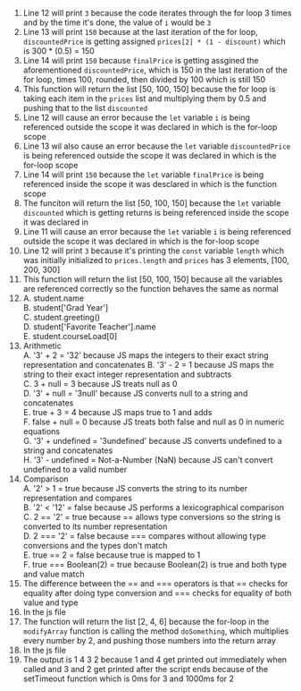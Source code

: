 1. Line 12 will print `3` because the code iterates through the for loop 3 times and by the time it's done, the value of `i` would be `3`
2. Line 13 will print `150` because at the last iteration of the for loop, `discountedPrice` is getting assigned `prices[2] * (1 - discount)` which is 300 * (0.5) = 150
3. Line 14 will print `150` because `finalPrice` is getting assgined the aforementioned `discountedPrice`, which is 150 in the last iteration of the for loop, times 100, rounded, then divided by 100 which is still 150
4. This function will return the list [50, 100, 150] because the for loop is taking each item in the `prices` list and multiplying them by 0.5 and pushing that to the list `discounted`
5. Line 12 will cause an error because the `let` variable `i` is being referenced outside the scope it was declared in which is the for-loop scope
6. Line 13 wil also cause an error because the `let` variable `discountedPrice` is being referenced outside the scope it was declared in which is the for-loop scope
7. Line 14 will print `150` because the `let` variable `finalPrice` is being referenced inside the scope it was desclared in which is the function scope
8. The funciton will return the list [50, 100, 150] because the `let` variable `discounted` which is getting returns is being referenced inside the scope it was declared in
9. Line 11 will cause an error because the `let` variable `i` is being referenced outside the scope it was declared in which is the for-loop scope
10. Line 12 will print `3` because it's printing the `const` variable `length` which was initially initialized to `prices.length` and `prices` has 3 elements, [100, 200, 300]
11. This function will return the list [50, 100, 150] because all the variables are referenced correctly so the function behaves the same as normal
12. A. student.name  
    B. student['Grad Year']  
    C. student.greeting()  
    D. student['Favorite Teacher'].name  
    E. student.courseLoad[0]
13. Arithmetic  
    A. '3' + 2 = '32' because JS maps the integers to their exact string representation and concatenates
    B. '3' - 2 = 1 because JS maps the string to their exact integer representation and subtracts  
    C. 3 + null = 3 because JS treats null as 0  
    D. '3' + null = '3null' because JS converts null to a string and concatenates  
    E. true + 3 = 4 because JS maps true to 1 and adds  
    F. false + null = 0 because JS treats both false and null as 0 in numeric equations  
    G. '3' + undefined = '3undefined' because JS converts undefined to a string and concatenates  
    H. '3' - undefined = Not-a-Number (NaN) because JS can't convert undefined to a valid number
14. Comparison  
    A. '2' > 1 = true because JS converts the string to its number representation and compares  
    B. '2' < '12' = false because JS performs a lexicographical comparison  
    C. 2 == '2' = true because == allows type conversions so the string is converted to its number representation  
    D. 2 === '2' = false because === compares without allowing type conversions and the types don't match  
    E. true == 2 = false because true is mapped to 1  
    F. true === Boolean(2) = true because Boolean(2) is true and both type and value match
15. The difference between the == and === operators is that == checks for equality after doing type conversion and === checks for equality of both value and type
16. In the js file
17. The function will return the list [2, 4, 6] because the for-loop in the `modifyArray` function is calling the method `doSomething`, which multiplies every number by 2, and pushing those numbers into the return array
18. In the js file
19. The output is 1 4 3 2 because 1 and 4 get printed out immediately when called and 3 and 2 get printed after the script ends because of the setTimeout function which is 0ms for 3 and 1000ms for 2